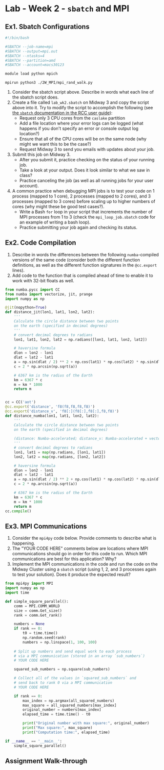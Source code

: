 # Lab - Week 2 - `sbatch` and MPI

## Ex1. Sbatch Configurations

```bash
#!/bin/bash

#SBATCH --job-name=mpi
#SBATCH --output=mpi.out
#SBATCH --ntasks=4
#SBATCH --partition=amd
#SBATCH --account=macs30123

module load python mpich

mpirun python3 ./2W_MPI/mpi_rand_walk.py
```

1. Consider the sbatch script above. Describe in words what each line of the sbatch script does.
2. Create a file called `lab_wk2.sbatch` on Midway 3 and copy the script above into it. Try to modify the script to accomplish the following (see [the `sbatch` documentation in the RCC user guide](https://rcc-uchicago.github.io/user-guide/slurm/sbatch/)):
    * Request only 3 CPU cores from the `caslake` partition
    * Add a file location where your error logs can be logged (what happens if you don't specify an error or console output log location?)
    * Ensure that all of the CPU cores will be on the same node (why might we want this to be the case?)
    * Request Midway 3 to send you emails with updates about your job.
3. Submit this job on Midway 3. 
    * After you submit it, practice checking on the status of your running job.
    * Take a look at your output. Does it look similar to what we saw in class?
    * Practice canceling the job (as well as all running jobs for your user account).
4. A common practice when debugging MPI jobs is to test your code on 1 process (mapped to 1 core), 2 processes (mapped to 2 cores), and 3 processes (mapped to 3 cores) before scaling up to higher numbers of cores (why might these be good test cases?).
    * Write a Bash `for` loop in your script that increments the number of MPI processes from 1 to 3 (check the `mpi_loop_job.sbatch` code for an example of writing a bash loop).
    * Practice submitting your job again and checking its status.

## Ex2. Code Compilation

1. Describe in words the differences between the following `numba`-compiled versions of the same code (consider both the different function definitions, as well as the different function signatures in the `@cc.export` lines).
2. Add code to the function that is compiled ahead of time to enable it to work with 32-bit floats as well.

```python
from numba.pycc import CC
from numba import vectorize, jit, prange
import numpy as np

@jit(nopython=True)
def distance_jit(lon1, lat1, lon2, lat2):
    '''
    Calculate the circle distance between two points
    on the earth (specified in decimal degrees)
    '''
    # convert decimal degrees to radians
    lon1, lat1, lon2, lat2 = np.radians([lon1, lat1, lon2, lat2])

    # haversine formula
    dlon = lon2 - lon1
    dlat = lat2 - lat1
    a = np.sin(dlat / 2) ** 2 + np.cos(lat1) * np.cos(lat2) * np.sin(dlon / 2) ** 2
    c = 2 * np.arcsin(np.sqrt(a))

    # 6367 km is the radius of the Earth
    km = 6367 * c
    m = km * 1000
    return m


cc = CC('aot')
@cc.export('distance', 'f8(f8,f8,f8,f8)')
@cc.export('distance_v', 'f8[:](f8[:],f8[:],f8,f8)')
def distance_numba(lon1, lat1, lon2, lat2):
    '''                                                                         
    Calculate the circle distance between two points                            
    on the earth (specified in decimal degrees)
    
    (distance: Numba-accelerated; distance_v: Numba-accelerated + vectorized)
    '''
    # convert decimal degrees to radians                        
    lon1, lat1 = map(np.radians, [lon1, lat1])
    lon2, lat2 = map(np.radians, [lon2, lat2])

    # haversine formula                                                         
    dlon = lon2 - lon1
    dlat = lat2 - lat1
    a = np.sin(dlat / 2) ** 2 + np.cos(lat1) * np.cos(lat2) * np.sin(dlon / 2) ** 2
    c = 2 * np.arcsin(np.sqrt(a))

    # 6367 km is the radius of the Earth                                        
    km = 6367 * c
    m = km * 1000
    return m
cc.compile()
```

## Ex3. MPI Communications

1. Consider the `mpi4py` code below. Provide comments to describe what is happening.
2. The "YOUR CODE HERE" comments below are locations where MPI communications should go in order for this code to run. Which MPI communications are best for this application? Why?
3. Implement the MPI communications in the code and run the code on the Midway Cluster using a `sbatch` script (using 1, 2, and 3 processes again to test your solution). Does it produce the expected result?

```python
from mpi4py import MPI
import numpy as np
import time

def simple_square_parallel():
    comm = MPI.COMM_WORLD
    size = comm.Get_size()
    rank = comm.Get_rank()

    numbers = None
    if rank == 0:        
        t0 = time.time()
        np.random.seed(rank)
        numbers = np.linspace(1, 100, 100)
    
    # Split up numbers and send equal work to each process
    # via a MPI communication (stored in an array `sub_numbers`)
    # YOUR CODE HERE

    squared_sub_numbers = np.square(sub_numbers)

    # Collect all of the values in `squared_sub_numbers` and
    # send back to rank 0 via a MPI communication
    # YOUR CODE HERE

    if rank == 0:
        max_index = np.argmax(all_squared_numbers)
        max_square = all_squared_numbers[max_index]
        original_number = numbers[max_index]
        elapsed_time = time.time() - t0

        print("Original number with max square:", original_number)
        print("Max square:", max_square)
        print("Computation time:", elapsed_time)

if __name__ == '__main__':
    simple_square_parallel()
```

## Assignment Walk-through